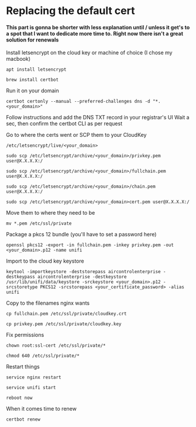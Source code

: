 # Replacing the default cert

#### This part is gonna be shorter with less explanation until / unless it get's to a spot that I want to dedicate more time to. Right now there isn't a great solution for renewals

Install letsencrypt on the cloud key or machine of choice (I chose my macbook)

`apt install letsencrypt`

`brew install certbot`


Run it on your domain

`certbot certonly --manual --preferred-challenges dns -d "*.<your_domain>"`


Follow instructions and add the DNS TXT record in your registrar's UI
Wait a sec, then confirm the certbot CLI as per request


Go to where the certs went or SCP them to your CloudKey

`/etc/letsencrypt/live/<your_domain>`

`sudo scp /etc/letsencrypt/archive/<your_domain>/privkey.pem user@X.X.X.X:/`

`sudo scp /etc/letsencrypt/archive/<your_domain>/fullchain.pem user@X.X.X.X:/`

`sudo scp /etc/letsencrypt/archive/<your_domain>/chain.pem user@X.X.X.X:/`

`sudo scp /etc/letsencrypt/archive/<your_domain>cert.pem user@X.X.X.X:/`


Move them to where they need to be

`mv *.pem /etc/ssl/private`


Package a pkcs 12 bundle (you'll have to set a password here)

`openssl pkcs12 -export -in fullchain.pem -inkey privkey.pem -out <your_domain>.p12 -name unifi`


Import to the cloud key keystore

`keytool -importkeystore -deststorepass aircontrolenterprise -destkeypass aircontrolenterprise -destkeystore /usr/lib/unifi/data/keystore -srckeystore <your_domain>.p12 -srcstoretype PKCS12 -srcstorepass <your_certificate_password> -alias unifi`


Copy to the filenames nginx wants

`cp fullchain.pem /etc/ssl/private/cloudkey.crt`

`cp privkey.pem /etc/ssl/private/cloudkey.key`


Fix permissions

`chown root:ssl-cert /etc/ssl/private/*`

`chmod 640 /etc/ssl/private/*`


Restart things

`service nginx restart`

`service unifi start`

`reboot now`

When it comes time to renew

`certbot renew`
